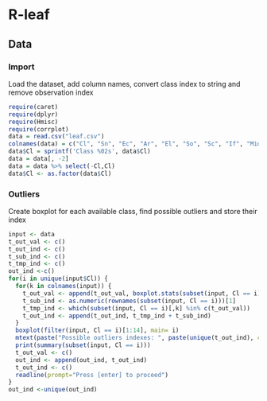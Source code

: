 # R-leaf

## Data

### Import 

Load the dataset, add column names, convert class index to string and remove observation index

```R
require(caret)
require(dplyr)
require(Hmisc)
require(corrplot)
data = read.csv("leaf.csv")
colnames(data) = c("Cl", "Sn", "Ec", "Ar", "El", "So", "Sc", "If", "Mid", "Lo", "Ai", "Ac", "Sm", "Tm", "Un", "En")
data$Cl = sprintf('Class %02s', data$Cl)
data = data[, -2]
data = data %>% select(-Cl,Cl)
data$Cl <- as.factor(data$Cl)
```
### Outliers

Create boxplot for each available class, find possible outliers and store their index

```R
input <- data
t_out_val <- c()
t_out_ind <- c()
t_sub_ind <- c()
t_tmp_ind <- c()
out_ind <-c()
for(i in unique(input$Cl)) {
  for(k in colnames(input)) {
    t_out_val <- append(t_out_val, boxplot.stats(subset(input, Cl == i)[,k])$out)
    t_sub_ind <- as.numeric(rownames(subset(input, Cl == i)))[1]
    t_tmp_ind <- which(subset(input, Cl == i)[,k] %in% c(t_out_val))
    t_out_ind <- append(t_out_ind, t_tmp_ind + t_sub_ind)
  }
  boxplot(filter(input, Cl == i)[1:14], main= i)
  mtext(paste("Possible outliers indexes: ", paste(unique(t_out_ind), collapse = ", ")))
  print(summary(subset(input, Cl == i)))
  t_out_val <- c()
  out_ind <- append(out_ind, t_out_ind)
  t_out_ind <- c()
  readline(prompt="Press [enter] to proceed")
}
out_ind <-unique(out_ind)
```
